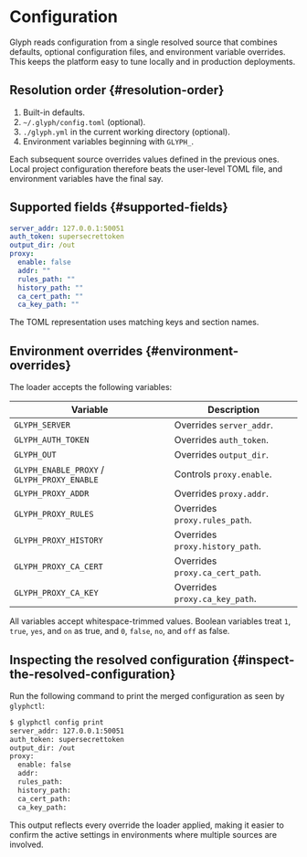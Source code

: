 # Configuration

Glyph reads configuration from a single resolved source that combines defaults,
optional configuration files, and environment variable overrides. This keeps the
platform easy to tune locally and in production deployments.

## Resolution order {#resolution-order}

1. Built-in defaults.
2. `~/.glyph/config.toml` (optional).
3. `./glyph.yml` in the current working directory (optional).
4. Environment variables beginning with `GLYPH_`.

Each subsequent source overrides values defined in the previous ones. Local
project configuration therefore beats the user-level TOML file, and environment
variables have the final say.

## Supported fields {#supported-fields}

```yaml
server_addr: 127.0.0.1:50051
auth_token: supersecrettoken
output_dir: /out
proxy:
  enable: false
  addr: ""
  rules_path: ""
  history_path: ""
  ca_cert_path: ""
  ca_key_path: ""
```

The TOML representation uses matching keys and section names.

## Environment overrides {#environment-overrides}

The loader accepts the following variables:

| Variable | Description |
| --- | --- |
| `GLYPH_SERVER` | Overrides `server_addr`. |
| `GLYPH_AUTH_TOKEN` | Overrides `auth_token`. |
| `GLYPH_OUT` | Overrides `output_dir`. |
| `GLYPH_ENABLE_PROXY` / `GLYPH_PROXY_ENABLE` | Controls `proxy.enable`. |
| `GLYPH_PROXY_ADDR` | Overrides `proxy.addr`. |
| `GLYPH_PROXY_RULES` | Overrides `proxy.rules_path`. |
| `GLYPH_PROXY_HISTORY` | Overrides `proxy.history_path`. |
| `GLYPH_PROXY_CA_CERT` | Overrides `proxy.ca_cert_path`. |
| `GLYPH_PROXY_CA_KEY` | Overrides `proxy.ca_key_path`. |

All variables accept whitespace-trimmed values. Boolean variables treat `1`,
`true`, `yes`, and `on` as true, and `0`, `false`, `no`, and `off` as false.

## Inspecting the resolved configuration {#inspect-the-resolved-configuration}

Run the following command to print the merged configuration as seen by
`glyphctl`:

```bash
$ glyphctl config print
server_addr: 127.0.0.1:50051
auth_token: supersecrettoken
output_dir: /out
proxy:
  enable: false
  addr: 
  rules_path: 
  history_path: 
  ca_cert_path: 
  ca_key_path: 
```

This output reflects every override the loader applied, making it easier to
confirm the active settings in environments where multiple sources are involved.
